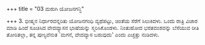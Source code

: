 +++
title = "03 ಮರುಗಿ ಯೋಜನಗನ್ಧಿ"

+++
3. ಭೀಷ್ಮನ ನಿರ್ಧಾರವನ್ನರಿತು ಯೋಜನಗಂಧಿ ವ್ಯಥೆಪಟ್ಟು, ಚಿಂತೆಯ ಸೆರೆಗೆ ಸಿಲುಕಿದಳು. ಒಂದು ರಾತ್ರಿ ವಿಚಾರ ಮಾಡಿ ಹಿಂದೆ ಸೂಚಿಸಿದ ವೇದವ್ಯಾಸನ ಭಾಷೆಯನ್ನು ಸ್ಮರಿಸಿಕೊಂಡಳು. ನಿಂತುಹೋದ ಭರತವಂಶವನ್ನು ಬೆಸೆಯುವ ರೀತಿ ತೋರಿತಲ್ಲಾ, ತನ್ನ ಪುಣ್ಯವೆನುತ `ಮಗನೆ, ವೇದವ್ಯಾಸ ಬರುವುದು' ಎಂದು ಎಚ್ಚತ್ತು ನುಡಿದಳು.